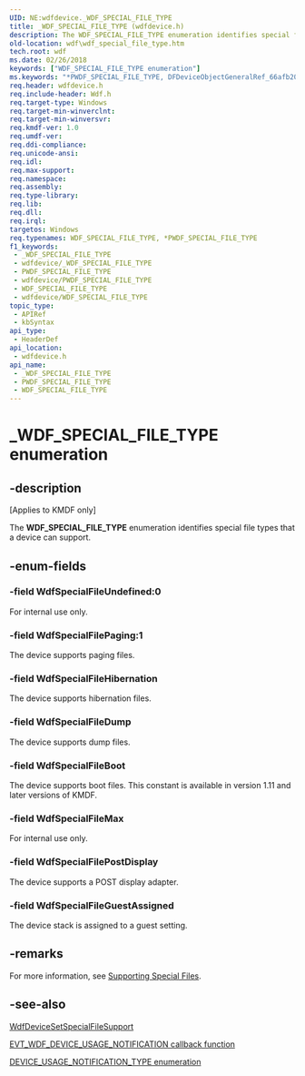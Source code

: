 ```yaml
---
UID: NE:wdfdevice._WDF_SPECIAL_FILE_TYPE
title: _WDF_SPECIAL_FILE_TYPE (wdfdevice.h)
description: The WDF_SPECIAL_FILE_TYPE enumeration identifies special file types that a device can support.
old-location: wdf\wdf_special_file_type.htm
tech.root: wdf
ms.date: 02/26/2018
keywords: ["WDF_SPECIAL_FILE_TYPE enumeration"]
ms.keywords: "*PWDF_SPECIAL_FILE_TYPE, DFDeviceObjectGeneralRef_66afb20c-b1d5-480a-b4bb-48b6e092fe5e.xml, PWDF_SPECIAL_FILE_TYPE, PWDF_SPECIAL_FILE_TYPE enumeration pointer, WDF_SPECIAL_FILE_TYPE, WDF_SPECIAL_FILE_TYPE enumeration, WdfSpecialFileBoot, WdfSpecialFileDump, WdfSpecialFileHibernation, WdfSpecialFileMax, WdfSpecialFilePaging, WdfSpecialFileUndefined, _WDF_SPECIAL_FILE_TYPE, kmdf.wdf_special_file_type, wdf.wdf_special_file_type, wdfdevice/PWDF_SPECIAL_FILE_TYPE, wdfdevice/WDF_SPECIAL_FILE_TYPE, wdfdevice/WdfSpecialFileBoot, wdfdevice/WdfSpecialFileDump, wdfdevice/WdfSpecialFileHibernation, wdfdevice/WdfSpecialFileMax, wdfdevice/WdfSpecialFilePaging, wdfdevice/WdfSpecialFileUndefined"
req.header: wdfdevice.h
req.include-header: Wdf.h
req.target-type: Windows
req.target-min-winverclnt: 
req.target-min-winversvr: 
req.kmdf-ver: 1.0
req.umdf-ver: 
req.ddi-compliance: 
req.unicode-ansi: 
req.idl: 
req.max-support: 
req.namespace: 
req.assembly: 
req.type-library: 
req.lib: 
req.dll: 
req.irql: 
targetos: Windows
req.typenames: WDF_SPECIAL_FILE_TYPE, *PWDF_SPECIAL_FILE_TYPE
f1_keywords:
 - _WDF_SPECIAL_FILE_TYPE
 - wdfdevice/_WDF_SPECIAL_FILE_TYPE
 - PWDF_SPECIAL_FILE_TYPE
 - wdfdevice/PWDF_SPECIAL_FILE_TYPE
 - WDF_SPECIAL_FILE_TYPE
 - wdfdevice/WDF_SPECIAL_FILE_TYPE
topic_type:
 - APIRef
 - kbSyntax
api_type:
 - HeaderDef
api_location:
 - wdfdevice.h
api_name:
 - _WDF_SPECIAL_FILE_TYPE
 - PWDF_SPECIAL_FILE_TYPE
 - WDF_SPECIAL_FILE_TYPE
---
```


# _WDF_SPECIAL_FILE_TYPE enumeration


## -description

<p class="CCE_Message">[Applies to KMDF only]</p>

The <b>WDF_SPECIAL_FILE_TYPE</b> enumeration identifies special file types that a device can support.

## -enum-fields

### -field WdfSpecialFileUndefined:0

For internal use only.

### -field WdfSpecialFilePaging:1

The device supports paging files.

### -field WdfSpecialFileHibernation

The device supports hibernation files.

### -field WdfSpecialFileDump

The device supports dump files.

### -field WdfSpecialFileBoot

The device supports boot files. This constant is available in version 1.11 and later versions of KMDF.

### -field WdfSpecialFileMax

For internal use only.

### -field WdfSpecialFilePostDisplay

The device supports a POST display adapter.

### -field WdfSpecialFileGuestAssigned

The device stack is assigned to a guest setting.

## -remarks

For more information, see <a href="/windows-hardware/drivers/wdf/supporting-special-files">Supporting Special Files</a>.

## -see-also

<a href="/windows-hardware/drivers/ddi/wdfdevice/nf-wdfdevice-wdfdevicesetspecialfilesupport">WdfDeviceSetSpecialFileSupport</a>

[EVT_WDF_DEVICE_USAGE_NOTIFICATION callback function](./nc-wdfdevice-evt_wdf_device_usage_notification.md)

[DEVICE_USAGE_NOTIFICATION_TYPE enumeration](../wdm/ne-wdm-device_usage_notification_type.md)